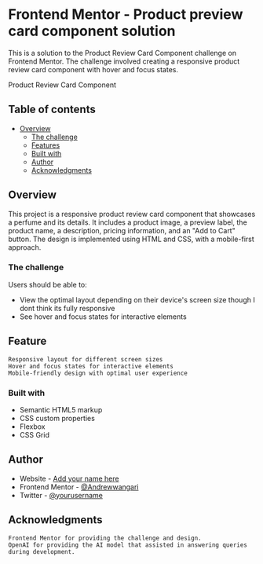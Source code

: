 # Frontend Mentor - Product preview card component solution

This is a solution to the Product Review Card Component challenge on Frontend Mentor. The challenge involved creating a responsive product review card component with hover and focus states.

Product Review Card Component
## Table of contents

- [Overview](#overview) 
  - [The challenge](#the-challenge)
  - [Features](#Features)
  - [Built with](#built-with)
  - [Author](#author)
  - [Acknowledgments](#acknowledgments)


## Overview

This project is a responsive product review card component that showcases a perfume and its details. It includes a product image, a preview label, the product name, a description, pricing information, and an "Add to Cart" button. The design is implemented using HTML and CSS, with a mobile-first approach.
### The challenge

Users should be able to:

- View the optimal layout depending on their device's screen size though I dont think its fully responsive
- See hover and focus states for interactive elements

## Feature

    Responsive layout for different screen sizes
    Hover and focus states for interactive elements
    Mobile-friendly design with optimal user experience


### Built with

- Semantic HTML5 markup
- CSS custom properties
- Flexbox
- CSS Grid




## Author

- Website - [Add your name here](https://www.your-site.com)
- Frontend Mentor - [@Andrewwangari](https://www.frontendmentor.io/profile/yourusername)
- Twitter - [@yourusername](https://www.twitter.com/yourusername)



## Acknowledgments

    Frontend Mentor for providing the challenge and design.
    OpenAI for providing the AI model that assisted in answering queries during development.
